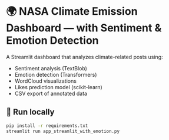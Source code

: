 # 🌍 NASA Climate Emission Dashboard — with Sentiment & Emotion Detection

A Streamlit dashboard that analyzes climate-related posts using:
- Sentiment analysis (TextBlob)
- Emotion detection (Transformers)
- WordCloud visualizations
- Likes prediction model (scikit-learn)
- CSV export of annotated data

## 🚀 Run locally
```bash
pip install -r requirements.txt
streamlit run app_streamlit_with_emotion.py
